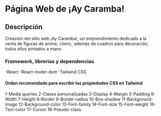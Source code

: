 # Página Web de ¡Ay Caramba!

## Descripción

Creación del sitio web ¡Ay Caramba!, un emprendimiento dedicado a la venta de figuras de anime, cómic, además de
cuadros para decoración; todos ellos pintados a mano.

### Framework, librerías y dependencias

-React
-React-router-dom
-Tailwind CSS

#### Orden recomendado para escribir las propiedades CSS en Tailwind

1-Media queries
2-Clases personalizadas
3-Display
4-Margin
5-Padding
6-Width
7-Height
8-Border
9-Border-radius
10-Box-shadow
11-Background-image
12-Background-color
13-Font-family
14-Font-size
15-Font-weight
16-Text-color
17-Cursor
18-Pseudo-class
